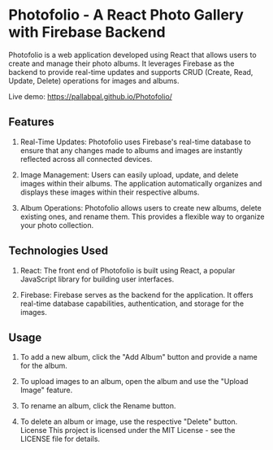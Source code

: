 # Photofolio - A React Photo Gallery with Firebase Backend
Photofolio is a web application developed using React that allows users to create and manage their photo albums. It leverages Firebase as the backend to provide real-time updates and supports CRUD (Create, Read, Update, Delete) operations for images and albums.

Live demo: https://pallabpal.github.io/Photofolio/
## Features
1. Real-Time Updates: Photofolio uses Firebase's real-time database to ensure that any changes made to albums and images are instantly reflected across all connected devices.

2. Image Management: Users can easily upload, update, and delete images within their albums. The application automatically organizes and displays these images within their respective albums.

3. Album Operations: Photofolio allows users to create new albums, delete existing ones, and rename them. This provides a flexible way to organize your photo collection.

## Technologies Used
1. React: The front end of Photofolio is built using React, a popular JavaScript library for building user interfaces.

2. Firebase: Firebase serves as the backend for the application. It offers real-time database capabilities, authentication, and storage for the images.


## Usage
1. To add a new album, click the "Add Album" button and provide a name for the album.

2. To upload images to an album, open the album and use the "Upload Image" feature.

3. To rename an album, click the Rename button.

4. To delete an album or image, use the respective "Delete" button.
License
This project is licensed under the MIT License - see the LICENSE file for details.
